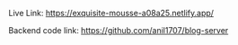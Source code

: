 Live Link: https://exquisite-mousse-a08a25.netlify.app/

Backend code link: https://github.com/anil1707/blog-server
